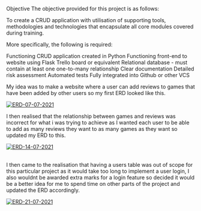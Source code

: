 
Objective
The objective provided for this project is as follows:

To create a CRUD application with utilisation of supporting tools, methodologies and technologies that encapsulate all core modules covered during training.

More specifically, the following is required:

Functioning CRUD application created in Python
Functioning front-end to website using Flask
Trello board or equivalent
Relational database - must contain at least one one-to-many relationship
Clear documentation
Detailed risk assessment
Automated tests
Fully integrated into Github or other VCS

My idea was to make a website where a user can add reviews to games that have been added by other users so my first ERD looked like this.

<a href="https://ibb.co/mcTBGBt"><img src="https://i.ibb.co/RDbS9SP/ERD-07-07-2021.jpg" alt="ERD-07-07-2021" border="0"></a>

I then realised that the relationship between games and reviews was incorrect for what i was trying to achieve as I wanted each user to be able to add as many reviews they want to as many games as they want so updated my ERD to this.

<a href="https://ibb.co/wg6WyFN"><img src="https://i.ibb.co/02JMqRj/ERD-14-07-2021.jpg" alt="ERD-14-07-2021" border="0"></a><br /><a target='_blank' href='https://imgbb.com/'></a><br />

I then came to the realisation that having a users table was out of scope for this particular project as it would take too long to implement a user login, I also wouldnt be awarded extra marks for a login feature so decided it would be a better idea for me to spend time on other parts of the project and updated the ERD accordingly.

<a href="https://ibb.co/pZmbKZj"><img src="https://i.ibb.co/ftcqNtd/ERD-21-07-2021.jpg" alt="ERD-21-07-2021" border="0"></a><br /><a target='_blank' href='https://imgbb.com/'></a><br />
